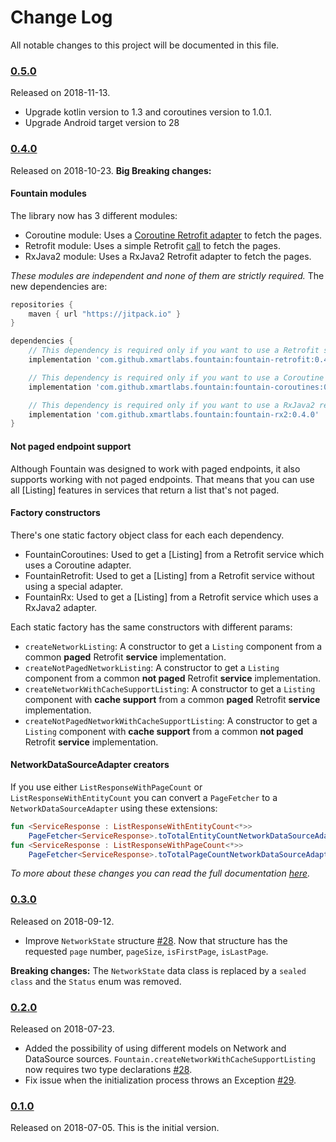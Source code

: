 # Change Log
All notable changes to this project will be documented in this file.

### [0.5.0](https://github.com/xmartlabs/fountain/releases/tag/0.5.0)
Released on 2018-11-13.
- Upgrade kotlin version to 1.3 and coroutines version to 1.0.1.
- Upgrade Android target version to 28

### [0.4.0](https://github.com/xmartlabs/fountain/releases/tag/0.4.0)
Released on 2018-10-23.
**Big Breaking changes:**
#### Fountain modules

The library now has 3 different modules:
- Coroutine module: Uses a [Coroutine Retrofit adapter](https://github.com/JakeWharton/retrofit2-kotlin-coroutines-adapter) to fetch the pages.
- Retrofit module: Uses a simple Retrofit [call](https://square.github.io/retrofit/2.x/retrofit/retrofit2/Call.html) to fetch the pages.
- RxJava2 module: Uses a RxJava2 Retrofit adapter to fetch the pages.

_These modules are independent and none of them are strictly required._
The new dependencies are:
```groovy
repositories {
    maven { url "https://jitpack.io" }
}

dependencies {
    // This dependency is required only if you want to use a Retrofit service without a special adapter. 
    implementation 'com.github.xmartlabs.fountain:fountain-retrofit:0.4.0'

    // This dependency is required only if you want to use a Coroutine retrofit adapter.
    implementation 'com.github.xmartlabs.fountain:fountain-coroutines:0.4.0'

    // This dependency is required only if you want to use a RxJava2 retrofit adapter.
    implementation 'com.github.xmartlabs.fountain:fountain-rx2:0.4.0'
}
```

#### Not paged endpoint support
Although Fountain was designed to work with paged endpoints, it also supports working with not paged endpoints.
That means that you can use all [Listing] features in services that return a list that's not paged.

#### Factory constructors
There's one static factory object class for each each dependency.
- FountainCoroutines: Used to get a [Listing] from a Retrofit service which uses a Coroutine adapter.
- FountainRetrofit: Used to get a [Listing] from a Retrofit service without using a special adapter.
- FountainRx: Used to get a [Listing] from a Retrofit service which uses a RxJava2 adapter.

Each static factory has the same constructors with different params:
- `createNetworkListing`: A constructor to get a `Listing` component from a common **paged** Retrofit **service** implementation.
- `createNotPagedNetworkListing`: A constructor to get a `Listing` component from a common **not paged** Retrofit **service** implementation.
- `createNetworkWithCacheSupportListing`: A constructor to get a `Listing` component with **cache support** from a common **paged** Retrofit **service** implementation.
- `createNotPagedNetworkWithCacheSupportListing`: A constructor to get a `Listing` component with **cache support** from a common **not paged** Retrofit **service** implementation.

#### NetworkDataSourceAdapter creators

If you use either `ListResponseWithPageCount` or `ListResponseWithEntityCount` you can convert a `PageFetcher` to a `NetworkDataSourceAdapter` using these extensions:
```kotlin
fun <ServiceResponse : ListResponseWithEntityCount<*>>
    PageFetcher<ServiceResponse>.toTotalEntityCountNetworkDataSourceAdapter(firstPage: Int)
fun <ServiceResponse : ListResponseWithPageCount<*>>
    PageFetcher<ServiceResponse>.toTotalPageCountNetworkDataSourceAdapter(firstPage: Int)
```

_To more about these changes you can read the full documentation [here](https://xmartlabs.gitbook.io/fountain/)._

### [0.3.0](https://github.com/xmartlabs/fountain/releases/tag/0.3.0)
Released on 2018-09-12.
- Improve `NetworkState` structure [#28](https://github.com/xmartlabs/fountain/pull/28).
Now that structure has the requested `page` number, `pageSize`, `isFirstPage`, `isLastPage`.

**Breaking changes:**
The `NetworkState` data class is replaced by a `sealed class` and the `Status` enum was removed.

### [0.2.0](https://github.com/xmartlabs/fountain/releases/tag/0.2.0)
Released on 2018-07-23. 
- Added the possibility of using different models on Network and DataSource sources.
`Fountain.createNetworkWithCacheSupportListing` now requires two type declarations [#28](https://github.com/xmartlabs/fountain/pull/28).
- Fix issue when the initialization process throws an Exception [#29](https://github.com/xmartlabs/fountain/pull/29).

### [0.1.0](https://github.com/xmartlabs/fountain/releases/tag/0.1.0)
Released on 2018-07-05.
This is the initial version.
